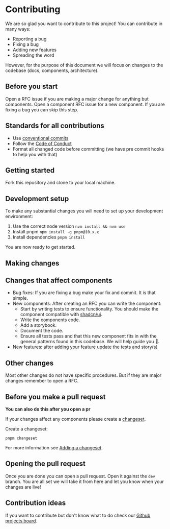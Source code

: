 # Contributing

We are so glad you want to contribute to this project! You can contribute in many ways:

- Reporting a bug
- Fixing a bug
- Adding new features
- Spreading the word

However, for the purpose of this document we will focus on changes to the codebase (docs, components, architecture).

## Before you start

Open a RFC issue if you are making a major change for anything but components. Open a component RFC issue for a new component. If you are fixing a bug you can skip this step.

## Standards for all contributions

- Use [conventional commits](https://www.conventionalcommits.org/en/v1.0.0/)
- Follow the [Code of Conduct](/CODE_OF_CONDUCT.md)
- Format all changed code before committing (we have pre commit hooks to help you with that)

## Getting started

Fork this repository and clone to your local machine.

## Development setup

To make any substantial changes you will need to set up your development environment:

1. Use the correct node version `nvm install && nvm use`
2. Install pnpm `npm install -g pnpm@10.x.x`
3. Install dependencies `pnpm install`

You are now ready to get started.

## Making changes

## Changes that affect components

- Bug fixes: If you are fixing a bug make your fix and commit. It is that simple.
- New components: After creating an RFC you can write the component:
  - Start by writing tests to ensure functionality. You should make the component compatible with [shadcn/ui](https://ui.shadcn.com/).
  - Write the components code.
  - Add a storybook.
  - Document the code.
  - Ensure all tests pass and that this new component fits in with the general patterns found in this codebase. We will help guide you 🙂.
- New features: after adding your feature update the tests and story(s)

## Other changes

Most other changes do not have specific procedures. But if they are major changes remember to open a RFC.

## Before you make a pull request

**You can also do this after you open a pr**

If your changes affect any components please create a [changeset](https://changesets-docs.vercel.app/en).

Create a changeset:

```shell
pnpm changeset
```

For more information see [Adding a changeset](https://changesets-docs.vercel.app/en/adding-a-changeset).

## Opening the pull request

Once you are done you can open a pull request. Open it against the `dev` branch. You are all set we will take it from here and let you know when your changes are live!

## Contribution ideas

If you want to contribute but don't know what to do check our [Github projects board](https://github.com/orgs/moveinready-casa/projects/2/views/1?template_dialog_tab=all&layout_template=board).
